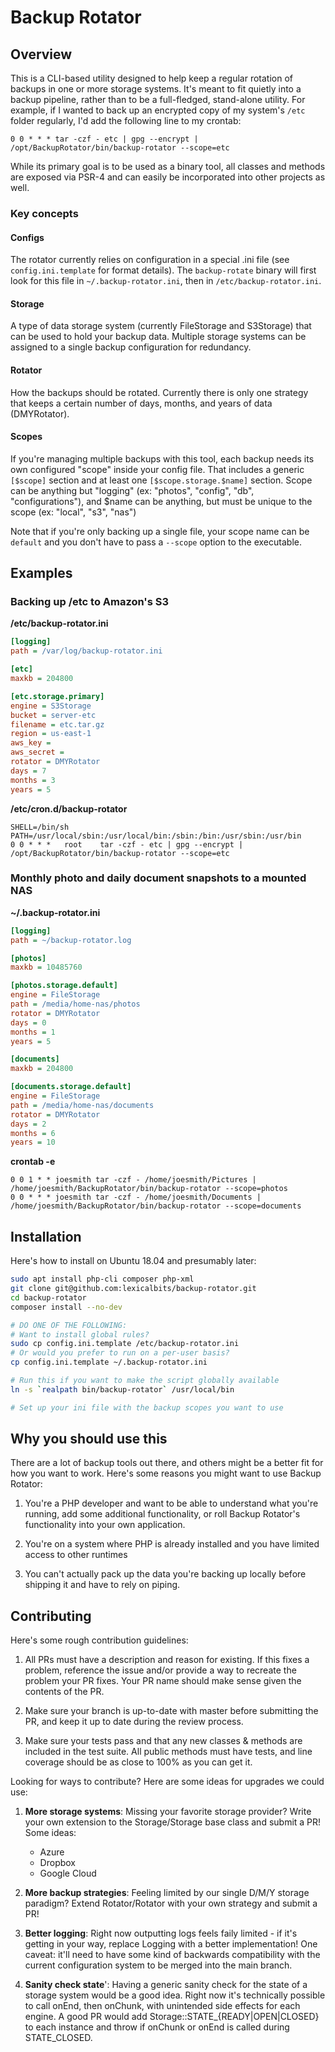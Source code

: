 # Backup Rotator

## Overview

This is a CLI-based utility designed to help keep a regular rotation of backups in one or more storage systems.
It's meant to fit quietly into a backup pipeline, rather than to be a full-fledged, stand-alone utility.  For example,
if I wanted to back up an encrypted copy of my system's `/etc` folder regularly, I'd add the following line to my
crontab:

```cron
0 0 * * * tar -czf - etc | gpg --encrypt | /opt/BackupRotator/bin/backup-rotator --scope=etc
```

While its primary goal is to be used as a binary tool, all classes and methods are exposed via PSR-4 and can easily
be incorporated into other projects as well.

### Key concepts

#### Configs
The rotator currently relies on configuration in a special .ini file (see `config.ini.template` for format
details).  The `backup-rotate` binary will first look for this file in `~/.backup-rotator.ini`, then in
`/etc/backup-rotator.ini`.

#### Storage
A type of data storage system (currently FileStorage and S3Storage) that can be used to hold your backup data.
Multiple storage systems can be assigned to a single backup configuration for redundancy.

#### Rotator
How the backups should be rotated.  Currently there is only one strategy that keeps a certain number of days, months,
and years of data (DMYRotator).

#### Scopes
If you're managing multiple backups with this tool, each backup needs its own configured "scope" inside your
config file.  That includes a generic `[$scope]` section and at least one `[$scope.storage.$name]` section.  Scope
can be anything but "logging" (ex: "photos", "config", "db", "configurations"), and $name can be anything, but must be
unique to the scope (ex: "local", "s3", "nas")

Note that if you're only backing up a single file, your scope name can be `default` and you don't have to pass a
`--scope` option to the executable.

## Examples

### Backing up /etc to Amazon's S3

**/etc/backup-rotator.ini**

```ini
[logging]
path = /var/log/backup-rotator.ini

[etc]
maxkb = 204800

[etc.storage.primary]
engine = S3Storage
bucket = server-etc
filename = etc.tar.gz
region = us-east-1
aws_key = 
aws_secret = 
rotator = DMYRotator
days = 7
months = 3
years = 5
```

**/etc/cron.d/backup-rotator**

```
SHELL=/bin/sh
PATH=/usr/local/sbin:/usr/local/bin:/sbin:/bin:/usr/sbin:/usr/bin
0 0 * * *   root    tar -czf - etc | gpg --encrypt | /opt/BackupRotator/bin/backup-rotator --scope=etc
```

### Monthly photo and daily document snapshots to a mounted NAS

**~/.backup-rotator.ini**
```ini
[logging]
path = ~/backup-rotator.log

[photos]
maxkb = 10485760

[photos.storage.default]
engine = FileStorage
path = /media/home-nas/photos
rotator = DMYRotator
days = 0
months = 1
years = 5

[documents]
maxkb = 204800

[documents.storage.default]
engine = FileStorage
path = /media/home-nas/documents
rotator = DMYRotator
days = 2
months = 6
years = 10
```

**crontab -e**
```
0 0 1 * * joesmith tar -czf - /home/joesmith/Pictures | /home/joesmith/BackupRotator/bin/backup-rotator --scope=photos
0 0 * * * joesmith tar -czf - /home/joesmith/Documents | /home/joesmith/BackupRotator/bin/backup-rotator --scope=documents
```

## Installation

Here's how to install on Ubuntu 18.04 and presumably later:

```sh
sudo apt install php-cli composer php-xml
git clone git@github.com:lexicalbits/backup-rotator.git
cd backup-rotator
composer install --no-dev

# DO ONE OF THE FOLLOWING:
# Want to install global rules?
sudo cp config.ini.template /etc/backup-rotator.ini
# Or would you prefer to run on a per-user basis?
cp config.ini.template ~/.backup-rotator.ini

# Run this if you want to make the script globally available
ln -s `realpath bin/backup-rotator` /usr/local/bin

# Set up your ini file with the backup scopes you want to use
```

## Why you should use this

There are a lot of backup tools out there, and others might be a better fit for how you want to work.  Here's some
reasons you might want to use Backup Rotator:

1. You're a PHP developer and want to be able to understand what you're running, add some additional functionality,
   or roll Backup Rotator's functionality into your own application.

1. You're on a system where PHP is already installed and you have limited access to other runtimes

1. You can't actually pack up the data you're backing up locally before shipping it and have to rely on piping.

## Contributing

Here's some rough contribution guidelines:

1. All PRs must have a description and reason for existing.  If this fixes a problem, reference the issue and/or
   provide a way to recreate the problem your PR fixes.  Your PR name should make sense given the contents of the PR.

1. Make sure your branch is up-to-date with master before submitting the PR, and keep it up to date during the review
   process.

1. Make sure your tests pass and that any new classes & methods are included in the test suite.  All public methods
   must have tests, and line coverage should be as close to 100% as you can get it.

Looking for ways to contribute?  Here are some ideas for upgrades we could use:

1. **More storage systems**: Missing your favorite storage provider?  Write your own extension to the Storage/Storage
   base class and submit a PR!  Some ideas:
    * Azure
    * Dropbox
    * Google Cloud

1. **More backup strategies**: Feeling limited by our single D/M/Y storage paradigm?  Extend Rotator/Rotator with your
   own strategy and submit a PR!

1. **Better logging**: Right now outputting logs feels faily limited - if it's getting in your way, replace
   Logging with a better implementation!  One caveat: it'll need to have some kind of backwards compatibility
   with the current configuration system to be merged into the main branch.

1. **Sanity check state**': Having a generic sanity check for the state of a storage system would be a good idea.
   Right now it's technically possible to call onEnd, then onChunk, with unintended side effects for each engine.
   A good PR would add Storage::STATE_{READY|OPEN|CLOSED} to each instance and throw if onChunk or onEnd is called
   during STATE_CLOSED.
